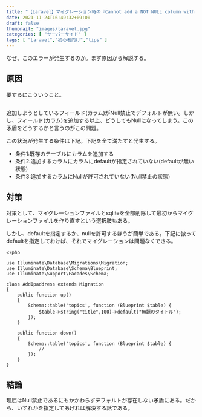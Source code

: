 ```yaml
---
title: "【Laravel】マイグレーション時の『Cannot add a NOT NULL column with default value NULL』問題を対処する【エラー】"
date: 2021-11-24T16:49:32+09:00
draft: false
thumbnail: "images/laravel.jpg"
categories: [ "サーバーサイド" ]
tags: [ "Laravel","初心者向け","tips" ]
---
```


なぜ、このエラーが発生するのか。まず原因から解説する。

## 原因

要するにこういうこと。

<div class="img-center"><img src="/images/Screenshot from 2020-11-18 08-49-18.png" alt=""></div>

追加しようとしているフィールド(カラム)がNull禁止でデフォルトが無い。しかし、フィールド(カラム)を追加する以上、どうしてもNullになってしまう。この矛盾をどうするかと言うのがこの問題。

この状況が発生する条件は下記。下記を全て満たすと発生する。

- 条件1:既存のテーブルにカラムを追加する
- 条件2:追加するカラムにカラムにdefaultが指定されていない(defaultが無い状態)
- 条件3:追加するカラムにNullが許可されていない(Null禁止の状態)

## 対策

対策として、マイグレーションファイルとsqliteを全部削除して最初からマイグレーションファイルを作り直すという選択肢もある。

しかし、defaultを指定するか、nullを許可するほうが簡単である。下記に倣ってdefaultを指定しておけば、それでマイグレーションは問題なくできる。

    <?php
    
    use Illuminate\Database\Migrations\Migration;
    use Illuminate\Database\Schema\Blueprint;
    use Illuminate\Support\Facades\Schema;
    
    class AddIpaddress extends Migration
    {
        public function up()
        {   
            Schema::table('topics', function (Blueprint $table) {
                $table->string("title",100)->default("無題のタイトル");
            });
        }   
    
        public function down()
        {   
            Schema::table('topics', function (Blueprint $table) {
                //
            });
        }   
    }


## 結論

理屈はNull禁止であるにもかかわらずデフォルトが存在しない矛盾にある。だから、いずれかを指定してあげれば解決する話である。


